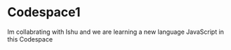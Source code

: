 # Codespace1
Im collabrating with Ishu and we are learning a new language JavaScript in this Codespace
